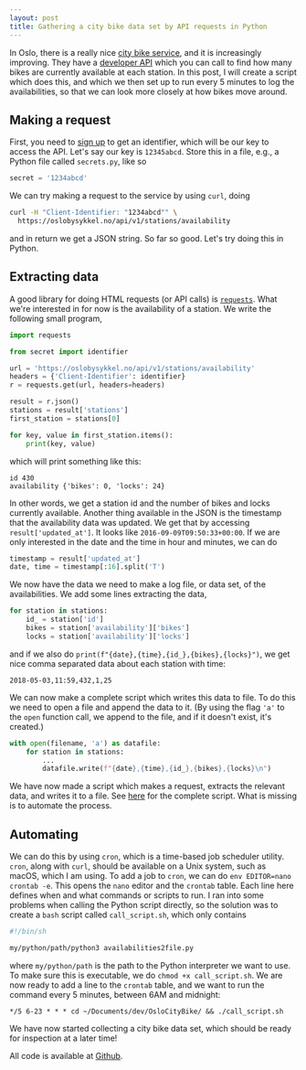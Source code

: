 ```yaml
---
layout: post
title: Gathering a city bike data set by API requests in Python
---
```


In Oslo, there is a really nice [city bike service](https://oslobysykkel.no/en), and it is increasingly improving. They have a [developer API](https://developer.oslobysykkel.no) which you can call to find how many bikes are currently available at each station. In this post, I will create a script which does this, and which we then set up to run every 5 minutes to log the availabilities, so that we can look more closely at how bikes move around.

## Making a request
First, you need to [sign up](https://developer.oslobysykkel.no/sign-up) to get an identifier, which will be our key to access the API. Let's say our key is `12345abcd`. Store this in a file, e.g., a Python file called `secrets.py`, like so

```python
secret = '1234abcd'
```

We can try making a request to the service by using `curl`, doing

```bash
curl -H "Client-Identifier: "1234abcd"" \
  https://oslobysykkel.no/api/v1/stations/availability
```
and in return we get a JSON string. So far so good. Let's try doing this in Python.

## Extracting data
A good library for doing HTML requests (or API calls) is [`requests`](https://pypi.org/project/requests/). What we're interested in for now is the availability of a station. We write the following small program,

```python
import requests

from secret import identifier

url = 'https://oslobysykkel.no/api/v1/stations/availability'
headers = {'Client-Identifier': identifier}
r = requests.get(url, headers=headers)

result = r.json()
stations = result['stations']
first_station = stations[0]

for key, value in first_station.items():
    print(key, value)
```

which will print something like this:

```
id 430
availability {'bikes': 0, 'locks': 24}
```
In other words, we get a station id and the number of bikes and locks currently available. Another thing available in the JSON is the timestamp that the availability data was updated. We get that by accessing `result['updated_at']`. It looks like `2016-09-09T09:50:33+00:00`. If we are only interested in the date and the time in hour and minutes, we can do

```python
timestamp = result['updated_at']
date, time = timestamp[:16].split('T')
```

We now have the data we need to make a log file, or data set, of the availabilities. We add some lines extracting the data,

```python
for station in stations:
    id_ = station['id']
    bikes = station['availability']['bikes']
    locks = station['availability']['locks']
```
and if we also do `print(f"{date},{time},{id_},{bikes},{locks}")`, we get nice comma separated data about each station with time:

```
2018-05-03,11:59,432,1,25
```
We can now make a complete script which writes this data to file. To do this we need to open a file and append the data to it. (By using the flag `'a'` to the `open` function call, we append to the file, and if it doesn't exist, it's created.)

```python
with open(filename, 'a') as datafile:
    for station in stations:
        ...
        datafile.write(f"{date},{time},{id_},{bikes},{locks}\n")
```

We have now made a script which makes a request, extracts the relevant data, and writes it to a file. See [here](https://github.com/vegarsti/OsloCityBike/blob/master/availabilities2file.py) for the complete script. What is missing is to automate the process.

## Automating
We can do this by using  `cron`, which is a time-based job scheduler utility. `cron`, along with `curl`, should be available on a Unix system, such as macOS, which I am using. To add a job to `cron`, we can do `env EDITOR=nano crontab -e`. This opens the `nano` editor and the `crontab` table. Each line here defines when and what commands or scripts to run. I ran into some problems when calling the Python script directly, so the solution was to create a `bash` script called `call_script.sh`, which only contains

```bash
#!/bin/sh

my/python/path/python3 availabilities2file.py
```
where `my/python/path` is the path to the Python interpreter we want to use. To make sure this is executable, we do `chmod +x call_script.sh`. We are now ready to add a line to the `crontab` table, and we want to run the command every 5 minutes, between 6AM and midnight:

```
*/5 6-23 * * * cd ~/Documents/dev/OsloCityBike/ && ./call_script.sh
```

We have now started collecting a city bike data set, which should be ready for inspection at a later time!

All code is available at [Github](https://github.com/vegarsti/OsloCityBike).